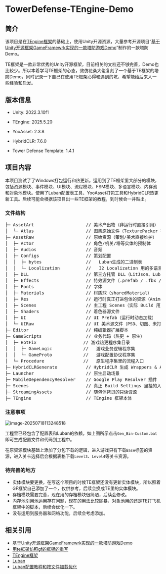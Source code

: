 # TowerDefense-TEngine-Demo

## 简介

该项目是在[TEngine框架](https://github.com/Alex-Rachel/TEngine)的基础上，使用Unity开源资源，大量参考开源项目“[基于Unity开源框架GameFramewrk实现的一款塔防游戏Demo](https://github.com/DrFlower/TowerDefense-GameFramework-Demo)”制作的一款塔防Demo。

TE框架是一款非常优秀的Unity开源框架，目前相关的文档还不够完善，Demo也比较少。所以本着学习TE框架的心态，效仿花桑大佬复刻了一个基于TE框架的塔防Demo，同时记录一下自己在使用TE框架心得和遇到的坑，希望能给后来人一些经验和启发。

## 版本信息

* Unity: 2022.3.10f1

* TEngine: 2025.5.20

* YooAsset: 2.3.8

* HybridCLR: 7.6.0

* Tower Defense Template: 1.4.1

## 项目内容

本项目测试了了Windows打包运行和热更新，运用到了TE框架里大部分的模块，包括资源模块、事件模块、UI模块、流程模块、FSM模块、多语言模块、内存池和对象池模块。使用了Luban配置表工具、YooAsset打包工具和HybridCLR热更新工具。后续可能会根据该项目出一些TE框架的教程，到时候会一并贴出。

  ### 文件结构
<pre>
├─ AssetArt                    // 美术产出物（非运行时直接引用）
│  └─ Atlas                    // 图集原始文件（TexturePacker 等导出的 .tps / .png）
├─ AssetRaw                    // 原始资源（策划/美术直接维护）
│  ├─ Actor                    // 角色/机关/塔等实体的预制体
│  ├─ Audios                   // 音频
│  ├─ Configs                  // 策划配置
│  │  ├─ bytes                 //   Luban生成的二进制表
│  │  └─ Localization          //   I2 Localization 用的多语言CSV
│  ├─ DLL                      // 第三方托管 DLL（LitJson、Luban.Runtime 等）
│  ├─ Effects                  // 特效源文件（.prefab / .fbx / .shadergraph）
│  ├─ Fonts                    // 字体
│  ├─ Materials                // 材质球（sharedMaterial）
│  ├─ Res                      // 运行时真正打进包体的资源（Animations、Models、Particles、Scenes…）
│  ├─ Scenes                   // 主工程 Scenes（实际 Build 用）
│  ├─ Shaders                  // 着色器源文件
│  ├─ UI                       // UI Prefab（运行时动态加载）
│  └─ UIRaw                    // UI 美术源文件（PSD、切图、未打图集）
├─ Editor                      // 纯编辑器扩展脚本
├─ GameScripts                 // 业务代码（热更 + 原生）
│  ├─ HotFix                  // 游戏热更程序集目录
│  │  ├─ GameLogic            //   游戏业务逻辑程序集
│  │  └─ GameProto            //   游戏配置协议程序集
│  └─ Procedure               //   原生程序集里的流程入口
├─ HybridCLRGenerate           // HybridCLR 生成 Wrappers & AOT dll 的临时目录
├─ Launcher                    // 原生启动场景
├─ MobileDependencyResolver    // Google Play Resolver 插件
├─ Scenes                      // 真正 Build Settings 里挂的入口场景
├─ StreamingAssets             // 随包体拷贝的只读资源
├─ TEngine                     // TEngine 框架本体
</pre>

### 注意事项

![image-20250718113248518](https://blogimage01.oss-cn-chengdu.aliyuncs.com/img/202507181132652.png)

工程里已经包含了配置表和Luban的依赖，如上图所示点击`Gen_Bin-Custom.bat`即可生成配置文件和代码到工程中。

在原资源模块基础上添加了分包下载的逻辑，进入游戏只有下载`Base`标签的资源，进入关卡选择后会根据表格下载`Level3`、`Level4`等关卡资源。

### 待完善的地方

* 实体模块要更换，在写这个项目的时候TE框架还没有更新实体模块，所以照着GF框架自己添加了一个，仅供参考，后续会换成TE里的实体模块。
* 存档模块需要完善，现在用的存档模块很简陋，后续会修改。
* 内存池引用池运用存在问题，现在的用法比较除暴，对象池用的还是TE打飞机框架中的脚本，后续会优化一下。
* 没有运用到服务器和网络功能，后续会考虑添加。

## 相关引用

* [基于Unity开源框架GameFramewrk实现的一款塔防游戏Demo](https://github.com/DrFlower/TowerDefense-GameFramework-Demo)
* [用te框架仿照gf的框架的重写](https://gitee.com/tuzhong_w/tower-defense-tengine-demo)
* [TEngine框架](https://github.com/Alex-Rachel/TEngine)
* [Luban](https://github.com/focus-creative-games/luban)
* [Luban配置教程和按文件加载优化](https://blog.meo39.com/2025/06/09/lubanLean1/)

